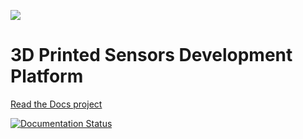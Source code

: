 ![](https://raw.githubusercontent.com/keeganmjgreen/3D-Printed-Sensors-Manual-Demo/main/img/repository-open-graph-template.png)

# 3D Printed Sensors Development Platform

[Read the Docs project](https://3d-printed-sensors-manual-demo.readthedocs.io/en/latest/index.html)

[![Documentation Status](https://readthedocs.org/projects/3d-printed-sensors-manual-demo/badge/?version=latest&style=for-the-badge)](https://3d-printed-sensors-manual-demo.readthedocs.io/en/latest/)

